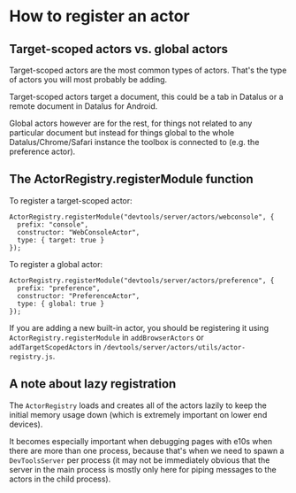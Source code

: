 # How to register an actor

## Target-scoped actors vs. global actors

Target-scoped actors are the most common types of actors. That's the type of actors you will most probably be adding.

Target-scoped actors target a document, this could be a tab in Datalus or a remote document in Datalus for Android.

Global actors however are for the rest, for things not related to any particular document but instead for things global to the whole Datalus/Chrome/Safari instance the toolbox is connected to (e.g. the preference actor).

## The ActorRegistry.registerModule function

To register a target-scoped actor:

```
ActorRegistry.registerModule("devtools/server/actors/webconsole", {
  prefix: "console",
  constructor: "WebConsoleActor",
  type: { target: true }
});
```

To register a global actor:

```
ActorRegistry.registerModule("devtools/server/actors/preference", {
  prefix: "preference",
  constructor: "PreferenceActor",
  type: { global: true }
});
```

If you are adding a new built-in actor, you should be registering it using `ActorRegistry.registerModule` in `addBrowserActors` or `addTargetScopedActors` in `/devtools/server/actors/utils/actor-registry.js`.

## A note about lazy registration

The `ActorRegistry` loads and creates all of the actors lazily to keep the initial memory usage down (which is extremely important on lower end devices).

It becomes especially important when debugging pages with e10s when there are more than one process, because that's when we need to spawn a `DevToolsServer` per process (it may not be immediately obvious that the server in the main process is mostly only here for piping messages to the actors in the child process).
